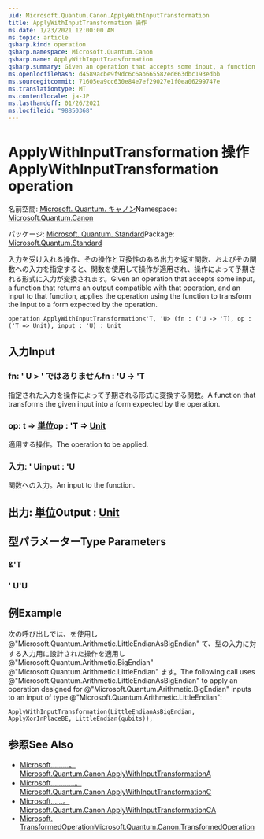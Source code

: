 ```yaml
---
uid: Microsoft.Quantum.Canon.ApplyWithInputTransformation
title: ApplyWithInputTransformation 操作
ms.date: 1/23/2021 12:00:00 AM
ms.topic: article
qsharp.kind: operation
qsharp.namespace: Microsoft.Quantum.Canon
qsharp.name: ApplyWithInputTransformation
qsharp.summary: Given an operation that accepts some input, a function that returns an output compatible with that operation, and an input to that function, applies the operation using the function to transform the input to a form expected by the operation.
ms.openlocfilehash: d4589acbe9f9dc6c6ab665582ed663dbc193edbb
ms.sourcegitcommit: 71605ea9cc630e84e7ef29027e1f0ea06299747e
ms.translationtype: MT
ms.contentlocale: ja-JP
ms.lasthandoff: 01/26/2021
ms.locfileid: "98850368"
---
```

# <a name="applywithinputtransformation-operation"></a><span data-ttu-id="d61e6-102">ApplyWithInputTransformation 操作</span><span class="sxs-lookup"><span data-stu-id="d61e6-102">ApplyWithInputTransformation operation</span></span>

<span data-ttu-id="d61e6-103">名前空間: [Microsoft. Quantum. キャノン](xref:Microsoft.Quantum.Canon)</span><span class="sxs-lookup"><span data-stu-id="d61e6-103">Namespace: [Microsoft.Quantum.Canon](xref:Microsoft.Quantum.Canon)</span></span>

<span data-ttu-id="d61e6-104">パッケージ: [Microsoft. Quantum. Standard](https://nuget.org/packages/Microsoft.Quantum.Standard)</span><span class="sxs-lookup"><span data-stu-id="d61e6-104">Package: [Microsoft.Quantum.Standard](https://nuget.org/packages/Microsoft.Quantum.Standard)</span></span>


<span data-ttu-id="d61e6-105">入力を受け入れる操作、その操作と互換性のある出力を返す関数、およびその関数への入力を指定すると、関数を使用して操作が適用され、操作によって予期される形式に入力が変換されます。</span><span class="sxs-lookup"><span data-stu-id="d61e6-105">Given an operation that accepts some input, a function that returns an output compatible with that operation, and an input to that function, applies the operation using the function to transform the input to a form expected by the operation.</span></span>

```qsharp
operation ApplyWithInputTransformation<'T, 'U> (fn : ('U -> 'T), op : ('T => Unit), input : 'U) : Unit
```


## <a name="input"></a><span data-ttu-id="d61e6-106">入力</span><span class="sxs-lookup"><span data-stu-id="d61e6-106">Input</span></span>

### <a name="fn--u---t"></a><span data-ttu-id="d61e6-107">fn: ' U > ' ではありません</span><span class="sxs-lookup"><span data-stu-id="d61e6-107">fn : 'U -> 'T</span></span>

<span data-ttu-id="d61e6-108">指定された入力を操作によって予期される形式に変換する関数。</span><span class="sxs-lookup"><span data-stu-id="d61e6-108">A function that transforms the given input into a form expected by the operation.</span></span>


### <a name="op--t--unit"></a><span data-ttu-id="d61e6-109">op: t => [単位](xref:microsoft.quantum.lang-ref.unit)</span><span class="sxs-lookup"><span data-stu-id="d61e6-109">op : 'T => [Unit](xref:microsoft.quantum.lang-ref.unit)</span></span> 

<span data-ttu-id="d61e6-110">適用する操作。</span><span class="sxs-lookup"><span data-stu-id="d61e6-110">The operation to be applied.</span></span>


### <a name="input--u"></a><span data-ttu-id="d61e6-111">入力: ' U</span><span class="sxs-lookup"><span data-stu-id="d61e6-111">input : 'U</span></span>

<span data-ttu-id="d61e6-112">関数への入力。</span><span class="sxs-lookup"><span data-stu-id="d61e6-112">An input to the function.</span></span>



## <a name="output--unit"></a><span data-ttu-id="d61e6-113">出力: [単位](xref:microsoft.quantum.lang-ref.unit)</span><span class="sxs-lookup"><span data-stu-id="d61e6-113">Output : [Unit](xref:microsoft.quantum.lang-ref.unit)</span></span>



## <a name="type-parameters"></a><span data-ttu-id="d61e6-114">型パラメーター</span><span class="sxs-lookup"><span data-stu-id="d61e6-114">Type Parameters</span></span>

### <a name="t"></a><span data-ttu-id="d61e6-115">&</span><span class="sxs-lookup"><span data-stu-id="d61e6-115">'T</span></span>


### <a name="u"></a><span data-ttu-id="d61e6-116">' U</span><span class="sxs-lookup"><span data-stu-id="d61e6-116">'U</span></span>



## <a name="example"></a><span data-ttu-id="d61e6-117">例</span><span class="sxs-lookup"><span data-stu-id="d61e6-117">Example</span></span>

<span data-ttu-id="d61e6-118">次の呼び出しでは、を使用し @"Microsoft.Quantum.Arithmetic.LittleEndianAsBigEndian" て、型の入力に対する入力用に設計された操作を適用し @"Microsoft.Quantum.Arithmetic.BigEndian" @"Microsoft.Quantum.Arithmetic.LittleEndian" ます。</span><span class="sxs-lookup"><span data-stu-id="d61e6-118">The following call uses @"Microsoft.Quantum.Arithmetic.LittleEndianAsBigEndian" to apply an operation designed for @"Microsoft.Quantum.Arithmetic.BigEndian" inputs to an input of type @"Microsoft.Quantum.Arithmetic.LittleEndian":</span></span>

```qsharp
ApplyWithInputTransformation(LittleEndianAsBigEndian, ApplyXorInPlaceBE, LittleEndian(qubits));
```

## <a name="see-also"></a><span data-ttu-id="d61e6-119">参照</span><span class="sxs-lookup"><span data-stu-id="d61e6-119">See Also</span></span>

- [<span data-ttu-id="d61e6-120">Microsoft.........。</span><span class="sxs-lookup"><span data-stu-id="d61e6-120">Microsoft.Quantum.Canon.ApplyWithInputTransformationA</span></span>](xref:Microsoft.Quantum.Canon.ApplyWithInputTransformationA)
- [<span data-ttu-id="d61e6-121">Microsoft............。</span><span class="sxs-lookup"><span data-stu-id="d61e6-121">Microsoft.Quantum.Canon.ApplyWithInputTransformationC</span></span>](xref:Microsoft.Quantum.Canon.ApplyWithInputTransformationC)
- [<span data-ttu-id="d61e6-122">Microsoft......。</span><span class="sxs-lookup"><span data-stu-id="d61e6-122">Microsoft.Quantum.Canon.ApplyWithInputTransformationCA</span></span>](xref:Microsoft.Quantum.Canon.ApplyWithInputTransformationCA)
- [<span data-ttu-id="d61e6-123">Microsoft. TransformedOperation</span><span class="sxs-lookup"><span data-stu-id="d61e6-123">Microsoft.Quantum.Canon.TransformedOperation</span></span>](xref:Microsoft.Quantum.Canon.TransformedOperation)